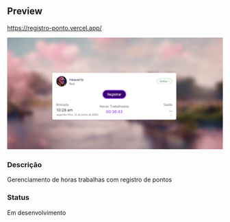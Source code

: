 ## Preview

https://registro-ponto.vercel.app/


![Gif](https://github.com/ricardosc12/registro-ponto/blob/master/src/images/register.gif?raw=true)

### Descrição
Gerenciamento de horas trabalhas com registro de pontos

### Status
Em desenvolvimento